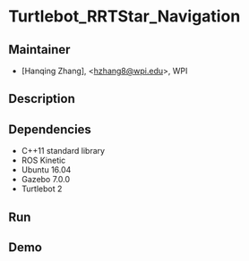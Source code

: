 # Turtlebot_RRTStar_Navigation 
## Maintainer
- [Hanqing Zhang], <<hzhang8@wpi.edu>>, WPI   

## Description

## Dependencies

- C++11 standard library   
- ROS Kinetic
- Ubuntu 16.04
- Gazebo 7.0.0
- Turtlebot 2

## Run

## Demo
